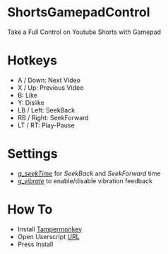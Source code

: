 # ShortsGamepadControl
Take a Full Control on Youtube Shorts with Gamepad

# Hotkeys
- A / Down: Next Video  
- X / Up: Previous Video  
- B: Like  
- Y: Dislike  
- LB / Left: SeekBack  
- RB / Right: SeekForward  
- LT / RT: Play-Pause  

# Settings
- [_g_seekTime_](https://github.com/Wolf49406/ShortsGamepadControl/blob/2ec5301e162c330dff13e93742dd811b3f4b1821/ShortsGamepadControl.user.js#L17) for _SeekBack_ and _SeekForward_ time  
- [_g_vibrate_](https://github.com/Wolf49406/ShortsGamepadControl/blob/2ec5301e162c330dff13e93742dd811b3f4b1821/ShortsGamepadControl.user.js#L18) to enable/disable vibration feedback  

# How To
- Install [Tampermonkey](https://chromewebstore.google.com/detail/tampermonkey/dhdgffkkebhmkfjojejmpbldmpobfkfo)
- Open Userscript [URL](https://github.com/Wolf49406/ShortsGamepadControl/raw/main/ShortsGamepadControl.user.js)
- Press Install
